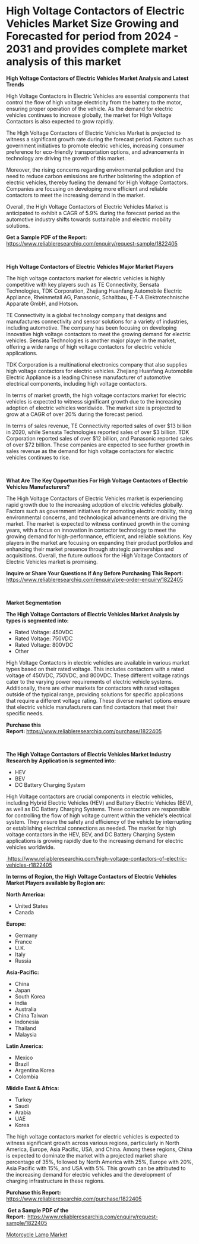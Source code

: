 <p><h1>High Voltage Contactors of Electric Vehicles Market Size Growing and Forecasted for period from 2024 - 2031 and provides complete market analysis of this market</h1></p><p><strong>High Voltage Contactors of Electric Vehicles Market Analysis and Latest Trends</strong></p>
<p><p>High Voltage Contactors in Electric Vehicles are essential components that control the flow of high voltage electricity from the battery to the motor, ensuring proper operation of the vehicle. As the demand for electric vehicles continues to increase globally, the market for High Voltage Contactors is also expected to grow rapidly.</p><p>The High Voltage Contactors of Electric Vehicles Market is projected to witness a significant growth rate during the forecast period. Factors such as government initiatives to promote electric vehicles, increasing consumer preference for eco-friendly transportation options, and advancements in technology are driving the growth of this market.</p><p>Moreover, the rising concerns regarding environmental pollution and the need to reduce carbon emissions are further bolstering the adoption of electric vehicles, thereby fueling the demand for High Voltage Contactors. Companies are focusing on developing more efficient and reliable contactors to meet the increasing demand in the market.</p><p>Overall, the High Voltage Contactors of Electric Vehicles Market is anticipated to exhibit a CAGR of 5.9% during the forecast period as the automotive industry shifts towards sustainable and electric mobility solutions.</p></p>
<p><strong>Get a Sample PDF of the Report:&nbsp;</strong> <a href="https://www.reliableresearchiq.com/enquiry/request-sample/1822405">https://www.reliableresearchiq.com/enquiry/request-sample/1822405</a></p>
<p>&nbsp;</p>
<p><strong>High Voltage Contactors of Electric Vehicles Major Market Players</strong></p>
<p><p>The high voltage contactors market for electric vehicles is highly competitive with key players such as TE Connectivity, Sensata Technologies, TDK Corporation, Zhejiang Huanfang Automobile Electric Appliance, Rheinmetall AG, Panasonic, Schaltbau, E-T-A Elektrotechnische Apparate GmbH, and Hotson. </p><p>TE Connectivity is a global technology company that designs and manufactures connectivity and sensor solutions for a variety of industries, including automotive. The company has been focusing on developing innovative high voltage contactors to meet the growing demand for electric vehicles. Sensata Technologies is another major player in the market, offering a wide range of high voltage contactors for electric vehicle applications. </p><p>TDK Corporation is a multinational electronics company that also supplies high voltage contactors for electric vehicles. Zhejiang Huanfang Automobile Electric Appliance is a leading Chinese manufacturer of automotive electrical components, including high voltage contactors. </p><p>In terms of market growth, the high voltage contactors market for electric vehicles is expected to witness significant growth due to the increasing adoption of electric vehicles worldwide. The market size is projected to grow at a CAGR of over 20% during the forecast period. </p><p>In terms of sales revenue, TE Connectivity reported sales of over $13 billion in 2020, while Sensata Technologies reported sales of over $3 billion. TDK Corporation reported sales of over $12 billion, and Panasonic reported sales of over $72 billion. These companies are expected to see further growth in sales revenue as the demand for high voltage contactors for electric vehicles continues to rise.</p></p>
<p>&nbsp;</p>
<p><strong>What Are The Key Opportunities For High Voltage Contactors of Electric Vehicles Manufacturers?</strong></p>
<p><p>The High Voltage Contactors of Electric Vehicles market is experiencing rapid growth due to the increasing adoption of electric vehicles globally. Factors such as government initiatives for promoting electric mobility, rising environmental concerns, and technological advancements are driving the market. The market is expected to witness continued growth in the coming years, with a focus on innovation in contactor technology to meet the growing demand for high-performance, efficient, and reliable solutions. Key players in the market are focusing on expanding their product portfolios and enhancing their market presence through strategic partnerships and acquisitions. Overall, the future outlook for the High Voltage Contactors of Electric Vehicles market is promising.</p></p>
<p><strong>Inquire or Share Your Questions If Any Before Purchasing This Report:</strong> <a href="https://www.reliableresearchiq.com/enquiry/pre-order-enquiry/1822405">https://www.reliableresearchiq.com/enquiry/pre-order-enquiry/1822405</a></p>
<p>&nbsp;</p>
<p><strong>Market Segmentation</strong></p>
<p><strong>The High Voltage Contactors of Electric Vehicles Market Analysis by types is segmented into:</strong></p>
<p><ul><li>Rated Voltage: 450VDC</li><li>Rated Voltage: 750VDC</li><li>Rated Voltage: 800VDC</li><li>Other</li></ul></p>
<p><p>High Voltage Contactors in electric vehicles are available in various market types based on their rated voltage. This includes contactors with a rated voltage of 450VDC, 750VDC, and 800VDC. These different voltage ratings cater to the varying power requirements of electric vehicle systems. Additionally, there are other markets for contactors with rated voltages outside of the typical range, providing solutions for specific applications that require a different voltage rating. These diverse market options ensure that electric vehicle manufacturers can find contactors that meet their specific needs.</p></p>
<p><strong>Purchase this Report:&nbsp;</strong><a href="https://www.reliableresearchiq.com/purchase/1822405">https://www.reliableresearchiq.com/purchase/1822405</a></p>
<p>&nbsp;</p>
<p><strong>The High Voltage Contactors of Electric Vehicles Market Industry Research by Application is segmented into:</strong></p>
<p><ul><li>HEV</li><li>BEV</li><li>DC Battery Charging System</li></ul></p>
<p><p>High Voltage contactors are crucial components in electric vehicles, including Hybrid Electric Vehicles (HEV) and Battery Electric Vehicles (BEV), as well as DC Battery Charging Systems. These contactors are responsible for controlling the flow of high voltage current within the vehicle's electrical system. They ensure the safety and efficiency of the vehicle by interrupting or establishing electrical connections as needed. The market for high voltage contactors in the HEV, BEV, and DC Battery Charging System applications is growing rapidly due to the increasing demand for electric vehicles worldwide.</p></p>
<p><a href="https://www.reliableresearchiq.com/high-voltage-contactors-of-electric-vehicles-r1822405">&nbsp;https://www.reliableresearchiq.com/high-voltage-contactors-of-electric-vehicles-r1822405</a></p>
<p><strong>In terms of Region, the High Voltage Contactors of Electric Vehicles Market Players available by Region are:</strong></p>
<p>
    <p> <strong> North America: </strong>
        <ul>
            <li>United States</li>
            <li>Canada</li>
        </ul>
        </p> 
    <p> <strong> Europe: </strong>
        <ul>
            <li>Germany</li>
            <li>France</li>
            <li>U.K.</li>
            <li>Italy</li>
            <li>Russia</li>
        </ul>
        </p> 
    <p> <strong> Asia-Pacific: </strong>
        <ul>
            <li>China</li>
            <li>Japan</li>
            <li>South Korea</li>
            <li>India</li>
            <li>Australia</li>
            <li>China Taiwan</li>
            <li>Indonesia</li>
            <li>Thailand</li>
            <li>Malaysia</li>
        </ul>
        </p> 
    <p> <strong> Latin America: </strong>
        <ul>
            <li>Mexico</li>
            <li>Brazil</li>
            <li>Argentina Korea</li>
            <li>Colombia</li>
        </ul>
        </p> 
    <p> <strong> Middle East & Africa: </strong>
        <ul>
            <li>Turkey</li>
            <li>Saudi</li>
            <li>Arabia</li>
            <li>UAE</li>
            <li>Korea</li>
        </ul>
    </p>
    </p>
<p><p>The high voltage contactors market for electric vehicles is expected to witness significant growth across various regions, particularly in North America, Europe, Asia Pacific, USA, and China. Among these regions, China is expected to dominate the market with a projected market share percentage of 35%, followed by North America with 25%, Europe with 20%, Asia Pacific with 15%, and USA with 5%. This growth can be attributed to the increasing demand for electric vehicles and the development of charging infrastructure in these regions.</p></p>
<p><strong>Purchase this Report: </strong><a href="https://www.reliableresearchiq.com/purchase/1822405">https://www.reliableresearchiq.com/purchase/1822405</a></p>
<p>&nbsp;<strong>Get a Sample PDF of the Report:&nbsp;&nbsp;</strong><a href="https://www.reliableresearchiq.com/enquiry/request-sample/1822405">https://www.reliableresearchiq.com/enquiry/request-sample/1822405</a></p>
<p><strong></strong></p>
<p><p><a href="https://view.publitas.com/reportprime-1/motorcycle-lamp-market-size-growth-trends-statistics-forecasts-2024-2031/">Motorcycle Lamp Market</a></p></p>